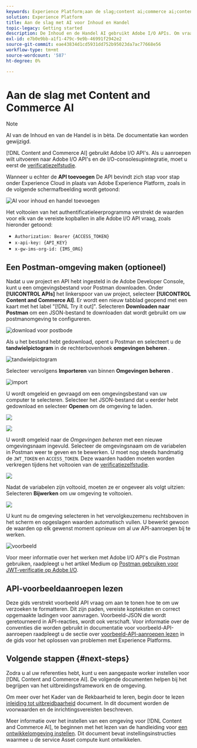 ```yaml
---
keywords: Experience Platform;aan de slag;content ai;commerce ai;content en commerce ai
solution: Experience Platform
title: Aan de slag met AI voor Inhoud en Handel
topic-legacy: Getting started
description: De Inhoud en de Handel AI gebruikt Adobe I/O APIs. Om vraag aan Adobe I/O APIs en de I/O Integratie van de Console te maken, moet u het authentificatieleerprogramma eerst voltooien.
exl-id: e7b0e9bb-a1f1-479c-9e9b-46991f2942e2
source-git-commit: eae43834d1cd5931dd752b95023da7ac77668e56
workflow-type: tm+mt
source-wordcount: '587'
ht-degree: 0%

---
```


# Aan de slag met Content and Commerce AI

>[!NOTE]
>
>AI van de Inhoud en van de Handel is in bèta. De documentatie kan worden gewijzigd.

[!DNL Content and Commerce AI] gebruikt Adobe I/O API&#39;s. Als u aanroepen wilt uitvoeren naar Adobe I/O API&#39;s en de I/O-consolesupintegratie, moet u eerst de [verificatiezelfstudie](https://www.adobe.com/go/platform-api-authentication-en).

Wanneer u echter de **API toevoegen** De API bevindt zich stap voor stap onder Experience Cloud in plaats van Adobe Experience Platform, zoals in de volgende schermafbeelding wordt getoond:

![AI voor inhoud en handel toevoegen](./images/add-api.png)

Het voltooien van het authentificatieleerprogramma verstrekt de waarden voor elk van de vereiste kopballen in alle Adobe I/O API vraag, zoals hieronder getoond:

- `Authorization: Bearer {ACCESS_TOKEN}`
- `x-api-key: {API_KEY}`
- `x-gw-ims-org-id: {IMS_ORG}`

## Een Postman-omgeving maken (optioneel)

Nadat u uw project en API hebt ingesteld in de Adobe Developer Console, kunt u een omgevingsbestand voor Postman downloaden. Onder **[!UICONTROL APIs]** het linkerspoor van uw project, selecteer **[!UICONTROL Content and Commerce AI]**. Er wordt een nieuw tabblad geopend met een kaart met het label &quot;[!DNL Try it out]&quot;. Selecteren **Downloaden naar Postman** om een JSON-bestand te downloaden dat wordt gebruikt om uw postmanomgeving te configureren.

![download voor postbode](./images/add-to-postman.png)

Als u het bestand hebt gedownload, opent u Postman en selecteert u de **tandwielpictogram** in de rechterbovenhoek **omgevingen beheren** .

![tandwielpictogram](./images/select-gear-icon.png)

Selecteer vervolgens **Importeren** van binnen **Omgevingen beheren** .

![import](./images/import.png)

U wordt omgeleid en gevraagd om een omgevingsbestand van uw computer te selecteren. Selecteer het JSON-bestand dat u eerder hebt gedownload en selecteer **Openen** om de omgeving te laden.

![](./images/choose-your-file.png)

![](./images/click-open.png)

U wordt omgeleid naar de *Omgevingen beheren* met een nieuwe omgevingsnaam ingevuld. Selecteer de omgevingsnaam om de variabelen in Postman weer te geven en te bewerken. U moet nog steeds handmatig de `JWT_TOKEN` en `ACCESS_TOKEN`. Deze waarden hadden moeten worden verkregen tijdens het voltooien van de [verificatiezelfstudie](https://www.adobe.com/go/platform-api-authentication-en).

![](./images/re-direct.png)

Nadat de variabelen zijn voltooid, moeten ze er ongeveer als volgt uitzien: Selecteren **Bijwerken** om uw omgeving te voltooien.

![](./images/final-environment.png)

U kunt nu de omgeving selecteren in het vervolgkeuzemenu rechtsboven in het scherm en opgeslagen waarden automatisch vullen. U bewerkt gewoon de waarden op elk gewenst moment opnieuw om al uw API-aanroepen bij te werken.

![voorbeeld](./images/select-environment.png)

Voor meer informatie over het werken met Adobe I/O API&#39;s die Postman gebruiken, raadpleegt u het artikel Medium op [Postman gebruiken voor JWT-verificatie op Adobe I/O](https://medium.com/adobetech/using-postman-for-jwt-authentication-on-adobe-i-o-7573428ffe7f).

## API-voorbeeldaanroepen lezen

Deze gids verstrekt voorbeeld API vraag om aan te tonen hoe te om uw verzoeken te formatteren. Dit zijn paden, vereiste kopteksten en correct opgemaakte ladingen voor aanvragen. Voorbeeld-JSON die wordt geretourneerd in API-reacties, wordt ook verschaft. Voor informatie over de conventies die worden gebruikt in documentatie voor voorbeeld-API-aanroepen raadpleegt u de sectie over [voorbeeld-API-aanroepen lezen](../../landing/troubleshooting.md) in de gids voor het oplossen van problemen met Experience Platforms.

## Volgende stappen {#next-steps}

Zodra u al uw referenties hebt, kunt u een aangepaste worker instellen voor [!DNL Content and Commerce AI]. De volgende documenten helpen bij het begrijpen van het uitbreidingsframework en de omgeving.

Om meer over het Kader van de Rekbaarheid te leren, begin door te lezen [inleiding tot uitbreidbaarheid](https://experienceleague.adobe.com/docs/asset-compute/using/extend/understand-extensibility.html) document. In dit document worden de voorwaarden en de inrichtingsvereisten beschreven.

Meer informatie over het instellen van een omgeving voor [!DNL Content and Commerce AI], te beginnen met het lezen van de handleiding voor [een ontwikkelomgeving instellen](https://experienceleague.adobe.com/docs/asset-compute/using/extend/setup-environment.html). Dit document bevat instellingsinstructies waarmee u de service Asset compute kunt ontwikkelen.

